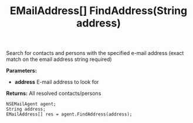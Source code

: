 ﻿---
uid: crmscript_ref_NSEMailAgent_FindAddress
title: EMailAddress[] FindAddress(String address)
intellisense: NSEMailAgent.FindAddress
keywords: NSEMailAgent, FindAddress
so.topic: reference
---

Search for contacts and persons with the specified e-mail address (exact match on the email address string required)

**Parameters:**
 - **address** E-mail address to look for

**Returns:** All resolved contacts/persons

```crmscript
NSEMailAgent agent;
String address;
EMailAddress[] res = agent.FindAddress(address);
```

